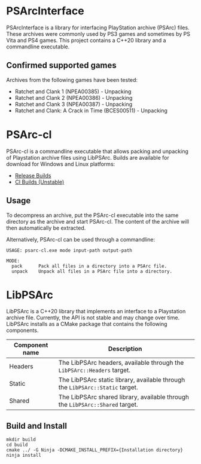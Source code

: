 # PSArcInterface

PSArcInterface is a library for interfacing PlayStation archive (PSArc) files. These archives were commonly used by PS3 games and sometimes by PS Vita and PS4 games. This project contains a C++20 library and a commandline executable.

## Confirmed supported games

Archives from the following games have been tested:
- Ratchet and Clank 1 (NPEA00385)                   - Unpacking
- Ratchet and Clank 2 (NPEA00386)                   - Unpacking
- Ratchet and Clank 3 (NPEA00387)                   - Unpacking
- Ratchet and Clank: A Crack in Time (BCES00511)    - Unpacking

# PSArc-cl

PSArc-cl is a commandline executable that allows packing and unpacking of Playstation archive files using LibPSArc. Builds are available for download for Windows and Linux platforms:

- [Release Builds](https://github.com/MilchRatchet/PSArcInterface/releases)
- [CI Builds (Unstable)](https://github.com/MilchRatchet/PSArcInterface/releases/tag/unstable)

## Usage

To decompress an archive, put the PSArc-cl executable into the same directory as the archive and start PSArc-cl. The content of the archive will then automatically be extracted.

Alternatively, PSArc-cl can be used through a commandline:
```
USAGE: psarc-cl.exe mode input-path output-path

MODE:
  pack      Pack all files in a directory into a PSArc file.
  unpack    Unpack all files in a PSArc file into a directory.
```

# LibPSArc

LibPSArc is a C++20 library that implements an interface to a Playstation archive file. Currently, the API is not stable and may change over time. LibPSArc installs as a CMake package that contains the following components.

| Component name | Description   |
|----------|-------|
| Headers | The LibPSArc headers, available through the `LibPSArc::Headers` target. |
| Static | The LibPSArc static library, available through the `LibPSArc::Static` target. |
| Shared | The LibPSArc shared library, available through the `LibPSArc::Shared` target. |

## Build and Install

```
mkdir build
cd build
cmake ../ -G Ninja -DCMAKE_INSTALL_PREFIX={Installation directory}
ninja install
```
